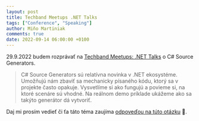 ```yaml
---
layout: post
title: Techband Meetups .NET Talks
tags: ["Conference", "Speaking"]
author: Miňo Martiniak
comments: true
date: 2022-09-14 06:00:00 +0100
---
```


29.9.2022 budem rozprávať na [Techband Meetups: .NET Talks](https://www.linkedin.com/events/techbandmeetups-nettalks6968921693016784896/) o C# Source Generators.

> C# Source Generators sú relatívna novinka v .NET ekosystéme. Umožňujú nám zbaviť sa mechanicky písaného kódu, ktorý sa v projekte často opakuje. Vysvetlíme si ako fungujú a povieme si, na ktoré scenáre sú vhodné. Na reálnom demo príklade ukážeme ako sa takýto generátor dá vytvoriť.

Daj mi prosím vedieť či ťa táto téma zaujíma [odpoveďou na túto otázku](https://app.swallowpoll.com/WmlHGXVgqD) 🙏.
